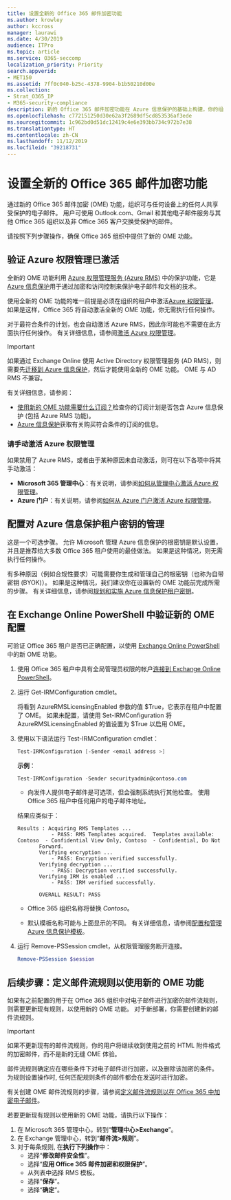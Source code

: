 ```yaml
---
title: 设置全新的 Office 365 邮件加密功能
ms.author: krowley
author: kccross
manager: laurawi
ms.date: 4/30/2019
audience: ITPro
ms.topic: article
ms.service: O365-seccomp
localization_priority: Priority
search.appverid:
- MET150
ms.assetid: 7ff0c040-b25c-4378-9904-b1b50210d00e
ms.collection:
- Strat_O365_IP
- M365-security-compliance
description: 新的 Office 365 邮件加密功能在 Azure 信息保护的基础上构建，你的组织可使用受保护的电子邮件通信，与组织内部和外部的人员通信。 新的 OME 功能适用于其他 Office 365 组织、Outlook.com、Gmail 和其他电子邮件服务。
ms.openlocfilehash: c772151250d30e62a3f2689df5cd853536af3ede
ms.sourcegitcommit: 1c962bd0d51dc12419c4e6e393bb734c972b7e38
ms.translationtype: HT
ms.contentlocale: zh-CN
ms.lasthandoff: 11/12/2019
ms.locfileid: "39218731"
---
```

# <a name="set-up-new-office-365-message-encryption-capabilities"></a>设置全新的 Office 365 邮件加密功能

通过新的 Office 365 邮件加密 (OME) 功能，组织可与任何设备上的任何人共享受保护的电子邮件。 用户可使用 Outlook.com、Gmail 和其他电子邮件服务与其他 Office 365 组织以及非 Office 365 客户交换受保护的邮件。

请按照下列步骤操作，确保 Office 365 组织中提供了新的 OME 功能。

## <a name="verify-that-azure-rights-management-is-active"></a>验证 Azure 权限管理已激活

全新的 OME 功能利用 [Azure 权限管理服务 (Azure RMS)](https://docs.microsoft.com/azure/information-protection/what-is-information-protection) 中的保护功能，它是 [Azure 信息保护](https://docs.microsoft.com/azure/information-protection/what-is-azure-rms)用于通过加密和访问控制来保护电子邮件和文档的技术。

使用全新的 OME 功能的唯一前提是必须在组织的租户中激活[Azure 权限管理](https://docs.microsoft.com/azure/information-protection/what-is-azure-rms)。 如果是这样，Office 365 将自动激活全新的 OME 功能，你无需执行任何操作。

对于最符合条件的计划，也会自动激活 Azure RMS，因此你可能也不需要在此方面执行任何操作。 有关详细信息，请参阅[激活 Azure 权限管理](https://docs.microsoft.com/azure/information-protection/activate-service)。

>[!IMPORTANT]
>如果通过 Exchange Online 使用 Active Directory 权限管理服务 (AD RMS)，则需要先[迁移到 Azure 信息保护](https://docs.microsoft.com/azure/information-protection/migrate-from-ad-rms-to-azure-rms)，然后才能使用全新的 OME 功能。 OME 与 AD RMS 不兼容。  

有关详细信息，请参阅：

- [使用新的 OME 功能需要什么订阅？](ome-faq.md#what-subscriptions-do-i-need-to-use-the-new-ome-capabilities)检查你的订阅计划是否包含 Azure 信息保护 (包括 Azure RMS 功能)。
- [Azure 信息保护](https://azure.microsoft.com/services/information-protection/)获取有关购买符合条件的订阅的信息。  

### <a name="manually-activating-azure-rights-management"></a>请手动激活 Azure 权限管理

如果禁用了 Azure RMS，或者由于某种原因未自动激活，则可在以下各项中将其手动激活：

- **Microsoft 365 管理中心**：有关说明，请参阅[如何从管理中心激活 Azure 权限管理](https://docs.microsoft.com/azure/information-protection/activate-office365)。
- **Azure 门户**：有关说明，请参阅[如何从 Azure 门户激活 Azure 权限管理](https://docs.microsoft.com/azure/information-protection/activate-azure)。

## <a name="configure-management-of-your-azure-information-protection-tenant-key"></a>配置对 Azure 信息保护租户密钥的管理

这是一个可选步骤。 允许 Microsoft 管理 Azure 信息保护的根密钥是默认设置，并且是推荐给大多数 Office 365 租户使用的最佳做法。 如果是这种情况，则无需执行任何操作。

有多种原因（例如合规性要求）可能需要你生成和管理自己的根密钥（也称为自带密钥 (BYOK)）。 如果是这种情况，我们建议你在设置新的 OME 功能前完成所需的步骤。 有关详细信息，请参阅[规划和实施 Azure 信息保护租户密钥](https://docs.microsoft.com/information-protection/plan-design/plan-implement-tenant-key)。

## <a name="verify-new-ome-configuration-in-exchange-online-powershell"></a>在 Exchange Online PowerShell 中验证新的 OME 配置

可验证 Office 365 租户是否已正确配置，以使用 [Exchange Online PowerShell](https://docs.microsoft.com/powershell/exchange/exchange-online/exchange-online-powershell?view=exchange-ps) 中的新 OME 功能。
  
1. 使用 Office 365 租户中具有全局管理员权限的帐户[连接到 Exchange Online PowerShell](https://docs.microsoft.com/powershell/exchange/exchange-online/connect-to-exchange-online-powershell/connect-to-exchange-online-powershell)。

2. 运行 Get-IRMConfiguration cmdlet。

     将看到 AzureRMSLicensingEnabled 参数的值 $True，它表示在租户中配置了 OME。 如果未配置，请使用 Set-IRMConfiguration 将 AzureRMSLicensingEnabled 的值设置为 $True 以启用 OME。

3. 使用以下语法运行 Test-IRMConfiguration cmdlet：

     ```powershell
     Test-IRMConfiguration [-Sender <email address >]
     ```  

   **示例**：

     ```powershell
     Test-IRMConfiguration -Sender securityadmin@contoso.com
     ```

     - 向发件人提供电子邮件是可选项，但会强制系统执行其他检查。 使用 Office 365 租户中任何用户的电子邮件地址。

     结果应类似于：

     ```text
    Results : Acquiring RMS Templates ...
                - PASS: RMS Templates acquired.  Templates available: Contoso  - Confidential View Only, Contoso  - Confidential, Do Not
            Forward.
            Verifying encryption ...
                - PASS: Encryption verified successfully.
            Verifying decryption ...
                - PASS: Decryption verified successfully.
            Verifying IRM is enabled ...
                - PASS: IRM verified successfully.

            OVERALL RESULT: PASS
    ```

   - Office 365 组织名称将替换 *Contoso*。

   - 默认模板名称可能与上面显示的不同。 有关详细信息，请参阅[配置和管理 Azure 信息保护模板](https://docs.microsoft.com/azure/information-protection/configure-policy-templates)。

4. 运行 Remove-PSSession cmdlet，从权限管理服务断开连接。

     ```powershell
     Remove-PSSession $session
     ```

## <a name="next-steps-define-mail-flow-rules-to-use-new-ome-capabilities"></a>后续步骤：定义邮件流规则以使用新的 OME 功能

如果有之前配置的用于在 Office 365 组织中对电子邮件进行加密的邮件流规则，则需要更新现有规则，以使用新的 OME 功能。 对于新部署，你需要创建新的邮件流规则。

>[!IMPORTANT]
>如果不更新现有的邮件流规则，你的用户将继续收到使用之前的 HTML 附件格式的加密邮件，而不是新的无缝 OME 体验。

邮件流规则确定应在哪些条件下对电子邮件进行加密，以及删除该加密的条件。 为规则设置操作时, 任何匹配规则条件的邮件都会在发送时进行加密。
  
有关创建 OME 邮件流规则的步骤，请参阅[定义邮件流规则以在 Office 365 中加密电子邮件](define-mail-flow-rules-to-encrypt-email.md)。

若要更新现有规则以使用新的 OME 功能，请执行以下操作：

1. 在 Microsoft 365 管理中心，转到“**管理中心>Exchange**”。
2. 在 Exchange 管理中心，转到“**邮件流>规则**”。
3. 对于每条规则, 在**执行下列操作**中：
    - 选择“**修改邮件安全性**”。
    - 选择“**应用 Office 365 邮件加密和权限保护**”。
    - 从列表中选择 RMS 模板。
    - 选择“**保存**”。
    - 选择“**确定**”。
